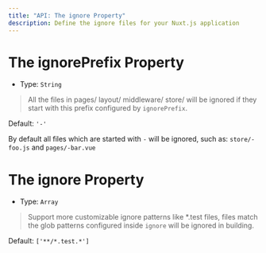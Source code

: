 ```yaml
---
title: "API: The ignore Property"
description: Define the ignore files for your Nuxt.js application
---
```


# The ignorePrefix Property

- Type: `String`

> All the files in pages/ layout/ middleware/ store/ will be ignored if they start with this prefix configured by `ignorePrefix`.

Default: `'-'`

By default all files which are started with `-` will be ignored, such as: `store/-foo.js` and `pages/-bar.vue`

# The ignore Property

- Type: `Array`

> Support more customizable ignore patterns like *.test files, files match the glob patterns configured inside `ignore` will be ignored in building.

Default: `['**/*.test.*']`
